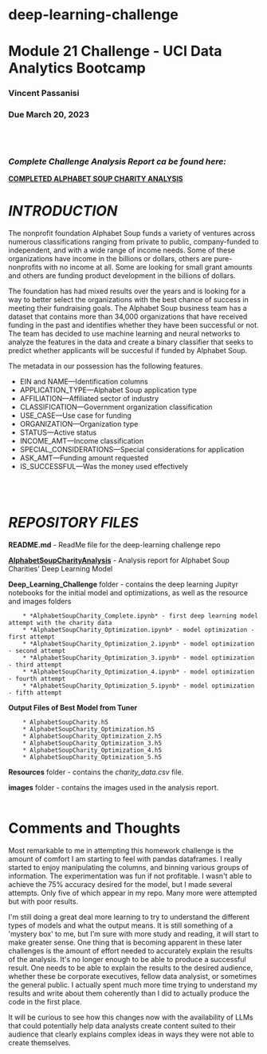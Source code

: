 # deep-learning-challenge
# Module 21 Challenge - UCI Data Analytics Bootcamp

### **Vincent Passanisi**

### **Due March 20, 2023**

<br></br>

### *Complete Challenge Analysis Report ca be found here:*
[**COMPLETED ALPHABET SOUP CHARITY ANALYSIS**](https://github.com/vgpass/deep-learning-challenge/blob/main/AlphabetSoupCharityAnalysis.md)

# ***INTRODUCTION***

The nonprofit foundation Alphabet Soup funds a variety of ventures across numerous classifications ranging from private to public, company-funded to independent, and with a wide range of income needs. Some of these organizations have income in the billions or dollars, others are pure-nonprofits with no income at all. Some are looking for small grant amounts and others are funding product development in the billions of dollars.

The foundation has had mixed results over the years and is looking for a way to better select the organizations with the best chance of success in meeting their fundraising goals. The Alphabet Soup business team has a dataset that contains more than 34,000 organizations that have received funding in the past and identifies whether they have been successful or not. The team has decided to use machine learning and neural networks to analyze the features in the data and create a binary classifier that seeks to predict whether applicants will be succesful if funded by Alphabet Soup.

The metadata in our possession has the following features.

* EIN and NAME—Identification columns
* APPLICATION_TYPE—Alphabet Soup application type
* AFFILIATION—Affiliated sector of industry
* CLASSIFICATION—Government organization classification
* USE_CASE—Use case for funding
* ORGANIZATION—Organization type
* STATUS—Active status
* INCOME_AMT—Income classification
* SPECIAL_CONSIDERATIONS—Special considerations for application
* ASK_AMT—Funding amount requested
* IS_SUCCESSFUL—Was the money used effectively

<br></br>

# ***REPOSITORY FILES***

**README.md** - ReadMe file for the deep-learning challenge repo

[**AlphabetSoupCharityAnalysis**](https://github.com/vgpass/deep-learning-challenge/blob/main/AlphabetSoupCharityAnalysis.md) - Analysis report for Alphabet Soup Charities' Deep Learning Model

**Deep_Learning_Challenge** folder - contains the deep learning Jupityr notebooks for the initial model and optimizations, as well as the resource and images folders

        * *AlphabetSoupCharity_Complete.ipynb* - first deep learning model attempt with the charity data
        * *AlphabetSoupCharity_Optimization.ipynb* - model optimization - first attempt
        * *AlphabetSoupCharity_Optimization_2.ipynb* - model optimization - second attempt
        * *AlphabetSoupCharity_Optimization_3.ipynb* - model optimization - third attempt
        * *AlphabetSoupCharity_Optimization_4.ipynb* - model optimization - fourth attempt
        * *AlphabetSoupCharity_Optimization_5.ipynb* - model optimization - fifth attempt

**Output Files of Best Model from Tuner**

        * AlphabetSoupCharity.h5
        * AlphabetSoupCharity_Optimization.h5
        * AlphabetSoupCharity_Optimization_2.h5
        * AlphabetSoupCharity_Optimization_3.h5
        * AlphabetSoupCharity_Optimization_4.h5
        * AlphabetSoupCharity_Optimization_5.h5

**Resources** folder - contains the *charity_data.csv* file.

**images** folder - contains the images used in the analysis report.
<br></br>

# **Comments and Thoughts**

Most remarkable to me in attempting this homework challenge is the amount of comfort I am starting to feel with pandas dataframes. I really started to enjoy manipulating the columns, and binning various groups of information. The experimentation was fun if not profitable. I wasn't able to achieve the 75% accuracy desired for the model, but I made several attempts. Only five of which appear in my repo. Many more were attempted but with poor results.

I'm still doing a great deal more learning to try to understand the different types of models and what the output means. It is still something of a 'mystery box' to me, but I'm sure with more study and reading, it will start to make greater sense. One thing that is becoming apparent in these later challenges is the amount of effort needed to accurately explain the results of the analysis. It's no longer enough to be able to produce a successful result. One needs to be able to explain the results to the desired audience, whether these be corporate executives, fellow data analysist, or sometimes the general public. I actually spent much more time trying to understand my results and write about them coherently than I did to actually produce the code in the first place.

It will be curious to see how this changes now with the availability of LLMs that could potentially help data analysts create content suited to their audience that clearly explains complex ideas in ways they were not able to create themselves.
